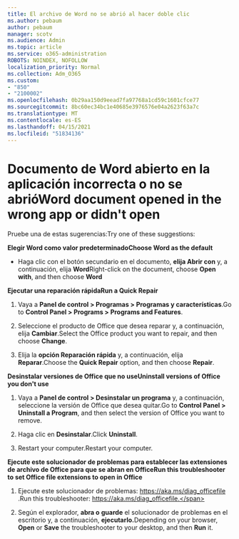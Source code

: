 ```yaml
---
title: El archivo de Word no se abrió al hacer doble clic
ms.author: pebaum
author: pebaum
manager: scotv
ms.audience: Admin
ms.topic: article
ms.service: o365-administration
ROBOTS: NOINDEX, NOFOLLOW
localization_priority: Normal
ms.collection: Adm_O365
ms.custom:
- "850"
- "2100002"
ms.openlocfilehash: 0b29aa150d9eead7fa97768a1cd59c1601cfce77
ms.sourcegitcommit: 8bc60ec34bc1e40685e3976576e04a2623f63a7c
ms.translationtype: MT
ms.contentlocale: es-ES
ms.lasthandoff: 04/15/2021
ms.locfileid: "51834136"
---
```

# <a name="word-document-opened-in-the-wrong-app-or-didnt-open"></a><span data-ttu-id="8d17d-102">Documento de Word abierto en la aplicación incorrecta o no se abrió</span><span class="sxs-lookup"><span data-stu-id="8d17d-102">Word document opened in the wrong app or didn't open</span></span>

<span data-ttu-id="8d17d-103">Pruebe una de estas sugerencias:</span><span class="sxs-lookup"><span data-stu-id="8d17d-103">Try one of these suggestions:</span></span>

<span data-ttu-id="8d17d-104">**Elegir Word como valor predeterminado**</span><span class="sxs-lookup"><span data-stu-id="8d17d-104">**Choose Word as the default**</span></span>

- <span data-ttu-id="8d17d-105">Haga clic con el botón secundario en el documento, **elija Abrir con** y, a continuación, elija **Word**</span><span class="sxs-lookup"><span data-stu-id="8d17d-105">Right-click on the document, choose **Open with**, and then choose **Word**</span></span>

<span data-ttu-id="8d17d-106">**Ejecutar una reparación rápida**</span><span class="sxs-lookup"><span data-stu-id="8d17d-106">**Run a Quick Repair**</span></span>

1. <span data-ttu-id="8d17d-107">Vaya a **Panel de control > Programas > Programas y características**.</span><span class="sxs-lookup"><span data-stu-id="8d17d-107">Go to **Control Panel > Programs > Programs and Features**.</span></span>

2. <span data-ttu-id="8d17d-108">Seleccione el producto de Office que desea reparar y, a continuación, elija **Cambiar**.</span><span class="sxs-lookup"><span data-stu-id="8d17d-108">Select the Office product you want to repair, and then choose **Change**.</span></span>

3. <span data-ttu-id="8d17d-109">Elija la **opción Reparación rápida** y, a continuación, elija **Reparar**.</span><span class="sxs-lookup"><span data-stu-id="8d17d-109">Choose the **Quick Repair** option, and then choose **Repair**.</span></span>

<span data-ttu-id="8d17d-110">**Desinstalar versiones de Office que no use**</span><span class="sxs-lookup"><span data-stu-id="8d17d-110">**Uninstall versions of Office you don't use**</span></span>

1. <span data-ttu-id="8d17d-111">Vaya a **Panel de control > Desinstalar un programa** y, a continuación, seleccione la versión de Office que desea quitar.</span><span class="sxs-lookup"><span data-stu-id="8d17d-111">Go to **Control Panel > Uninstall a Program**, and then select the version of Office you want to remove.</span></span>

2. <span data-ttu-id="8d17d-112">Haga clic en **Desinstalar**.</span><span class="sxs-lookup"><span data-stu-id="8d17d-112">Click **Uninstall**.</span></span>

3. <span data-ttu-id="8d17d-113">Restart your computer.</span><span class="sxs-lookup"><span data-stu-id="8d17d-113">Restart your computer.</span></span>

<span data-ttu-id="8d17d-114">**Ejecute este solucionador de problemas para establecer las extensiones de archivo de Office para que se abran en Office**</span><span class="sxs-lookup"><span data-stu-id="8d17d-114">**Run this troubleshooter to set Office file extensions to open in Office**</span></span>

1. <span data-ttu-id="8d17d-115">Ejecute este solucionador de problemas: https://aka.ms/diag_officefile .</span><span class="sxs-lookup"><span data-stu-id="8d17d-115">Run this troubleshooter: https://aka.ms/diag_officefile.</span></span>

2. <span data-ttu-id="8d17d-116">Según el explorador, **abra o** **guarde** el solucionador de problemas en el escritorio y, a continuación, **ejecutarlo.**</span><span class="sxs-lookup"><span data-stu-id="8d17d-116">Depending on your browser, **Open** or **Save** the troubleshooter to your desktop, and then **Run** it.</span></span>
